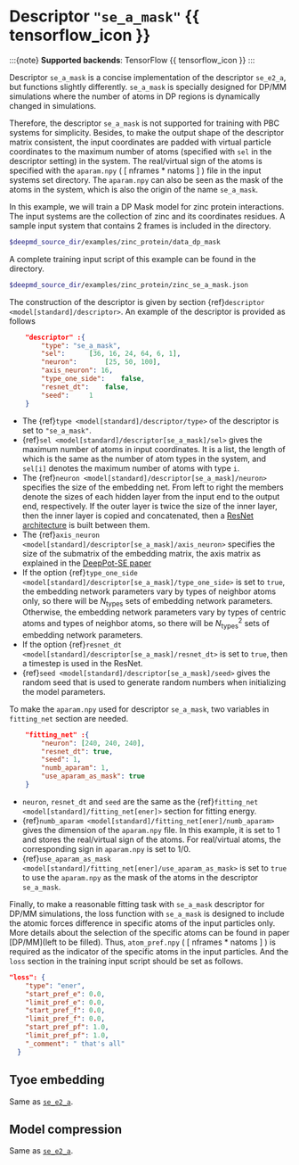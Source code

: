 # Descriptor `"se_a_mask"` {{ tensorflow_icon }}

:::{note}
**Supported backends**: TensorFlow {{ tensorflow_icon }}
:::

Descriptor `se_a_mask` is a concise implementation of the descriptor `se_e2_a`,
but functions slightly differently.
`se_a_mask` is specially designed for DP/MM simulations where the number of atoms in DP regions is dynamically changed in simulations.

Therefore, the descriptor `se_a_mask` is not supported for training with PBC systems for simplicity.
Besides, to make the output shape of the descriptor matrix consistent,
the input coordinates are padded with virtual particle coordinates to the maximum number of atoms (specified with `sel` in the descriptor setting) in the system.
The real/virtual sign of the atoms is specified with the `aparam.npy` ( [ nframes * natoms ] ) file in the input systems set directory.
The `aparam.npy` can also be seen as the mask of the atoms in the system,
which is also the origin of the name `se_a_mask`.

In this example, we will train a DP Mask model for zinc protein interactions.
The input systems are the collection of zinc and its coordinates residues.
A sample input system that contains 2 frames is included in the directory.

```bash
$deepmd_source_dir/examples/zinc_protein/data_dp_mask
```

A complete training input script of this example can be found in the directory.

```bash
$deepmd_source_dir/examples/zinc_protein/zinc_se_a_mask.json
```

The construction of the descriptor is given by section {ref}`descriptor <model[standard]/descriptor>`. An example of the descriptor is provided as follows

```json
	"descriptor" :{
	    "type":	"se_a_mask",
	    "sel":		[36, 16, 24, 64, 6, 1],
	    "neuron":		[25, 50, 100],
		"axis_neuron": 16,
	    "type_one_side":	false,
	    "resnet_dt":	false,
	    "seed":		1
	}
```

- The {ref}`type <model[standard]/descriptor/type>` of the descriptor is set to `"se_a_mask"`.
- {ref}`sel <model[standard]/descriptor[se_a_mask]/sel>` gives the maximum number of atoms in input coordinates. It is a list, the length of which is the same as the number of atom types in the system, and `sel[i]` denotes the maximum number of atoms with type `i`.
- The {ref}`neuron <model[standard]/descriptor[se_a_mask]/neuron>` specifies the size of the embedding net. From left to right the members denote the sizes of each hidden layer from the input end to the output end, respectively. If the outer layer is twice the size of the inner layer, then the inner layer is copied and concatenated, then a [ResNet architecture](https://arxiv.org/abs/1512.03385) is built between them.
- The {ref}`axis_neuron <model[standard]/descriptor[se_a_mask]/axis_neuron>` specifies the size of the submatrix of the embedding matrix, the axis matrix as explained in the [DeepPot-SE paper](https://arxiv.org/abs/1805.09003)
- If the option {ref}`type_one_side <model[standard]/descriptor[se_a_mask]/type_one_side>` is set to `true`, the embedding network parameters vary by types of neighbor atoms only, so there will be $N_\text{types}$ sets of embedding network parameters. Otherwise, the embedding network parameters vary by types of centric atoms and types of neighbor atoms, so there will be $N_\text{types}^2$ sets of embedding network parameters.
- If the option {ref}`resnet_dt <model[standard]/descriptor[se_a_mask]/resnet_dt>` is set to `true`, then a timestep is used in the ResNet.
- {ref}`seed <model[standard]/descriptor[se_a_mask]/seed>` gives the random seed that is used to generate random numbers when initializing the model parameters.

To make the `aparam.npy` used for descriptor `se_a_mask`, two variables in `fitting_net` section are needed.

```json
	"fitting_net" :{
	    "neuron": [240, 240, 240],
      	"resnet_dt": true,
      	"seed": 1,
      	"numb_aparam": 1,
      	"use_aparam_as_mask": true
	}
```

- `neuron`, `resnet_dt` and `seed` are the same as the {ref}`fitting_net <model[standard]/fitting_net[ener]>` section for fitting energy.
- {ref}`numb_aparam <model[standard]/fitting_net[ener]/numb_aparam>` gives the dimension of the `aparam.npy` file. In this example, it is set to 1 and stores the real/virtual sign of the atoms. For real/virtual atoms, the corresponding sign in `aparam.npy` is set to 1/0.
- {ref}`use_aparam_as_mask <model[standard]/fitting_net[ener]/use_aparam_as_mask>` is set to `true` to use the `aparam.npy` as the mask of the atoms in the descriptor `se_a_mask`.

Finally, to make a reasonable fitting task with `se_a_mask` descriptor for DP/MM simulations, the loss function with `se_a_mask` is designed to include the atomic forces difference in specific atoms of the input particles only.
More details about the selection of the specific atoms can be found in paper [DP/MM](left to be filled).
Thus, `atom_pref.npy` ( [ nframes * natoms ] ) is required as the indicator of the specific atoms in the input particles.
And the `loss` section in the training input script should be set as follows.

```json
"loss": {
    "type": "ener",
    "start_pref_e": 0.0,
    "limit_pref_e": 0.0,
    "start_pref_f": 0.0,
    "limit_pref_f": 0.0,
    "start_pref_pf": 1.0,
    "limit_pref_pf": 1.0,
    "_comment": " that's all"
  }
```

## Tyoe embedding

Same as [`se_e2_a`](./train-se-e2-a.md).

## Model compression

Same as [`se_e2_a`](./train-se-e2-a.md).

